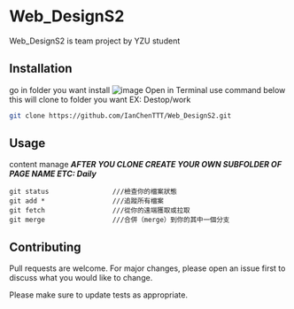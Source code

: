 # Web_DesignS2

Web_DesignS2 is team project by YZU student

## Installation
go in folder you want install
![image](https://github.com/IanChenTTT/Web_DesignS2/assets/30679661/31b7a8f0-c48f-447d-b09a-b46a14bb0954)
Open in Terminal
use command below
this will clone to folder you want EX: Destop/work
```bash
git clone https://github.com/IanChenTTT/Web_DesignS2.git
```

## Usage
content manage
***AFTER YOU CLONE CREATE YOUR OWN SUBFOLDER OF PAGE NAME    ETC: Daily***
```git command
git status                ///檢查你的檔案狀態
git add *                 ///追蹤所有檔案
git fetch                 ///從你的遠端獲取或拉取
git merge                 ///合併（merge）到你的其中一個分支
```

## Contributing

Pull requests are welcome. For major changes, please open an issue first
to discuss what you would like to change.

Please make sure to update tests as appropriate.
